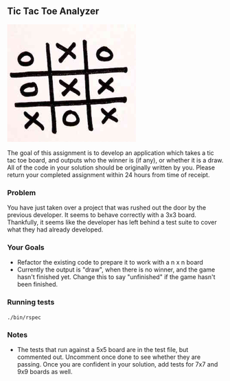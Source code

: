 ## Tic Tac Toe Analyzer

![tic tac toe image](./tictactoe.jpg)

The goal of this assignment is to develop an application which takes a tic tac toe board, and outputs who the winner is (if any), or whether it is a draw. All of the code in your solution should be originally written by you. Please return your completed assignment within 24 hours from time of receipt.

### Problem

You have just taken over a project that was rushed out the door by the previous developer. It seems to behave correctly with a 3x3 board. Thankfully, it seems like the developer has left behind a test suite to cover what they had already developed.

### Your Goals

- Refactor the existing code to prepare it to work with a n x n board
- Currently the output is "draw", when there is no winner, and the game hasn't finished yet. Change this to say "unfinished" if the game hasn't been finished.

### Running tests

    ./bin/rspec

### Notes

- The tests that run against a 5x5 board are in the test file, but commented out. Uncomment once done to see whether they are passing. Once you are confident in your solution, add tests for 7x7 and 9x9 boards as well.
